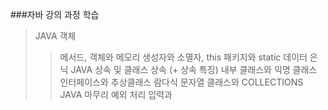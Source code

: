 ###자바 강의 과정 학습
>JAVA 객체
>>메서드, 객체와 메모리
>>생성자와 소멸자, this
>>패키지와 static
>>데이터 은닉
>JAVA 상속 및 클래스
>>상속 (+ 상속 특징)
>>내부 클래스와 익명 클래스
>>인터페이스와 추상클래스
>>람다식
>>문자열 클래스와 COLLECTIONS
>JAVA 마무리
>>예외 처리
>>입력과 
